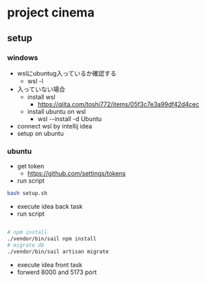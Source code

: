 # project cinema

## setup

### windows

* wslにubuntug入っているか確認する
    * wsl -l
* 入っていない場合
    * install wsl
        * https://qiita.com/toshi772/items/05f3c7e3a99df42d4cec
    * install ubuntu on wsl
        * wsl --install -d Ubuntu
* connect wsl by intellij idea
* setup on ubuntu

### ubuntu

* get token
    * https://github.com/settings/tokens
* run script

```bash
bash setup.sh
```

* execute idea back task
* run script

```bash

# npm install
./vendor/bin/sail npm install
# migrate db
./vendor/bin/sail artisan migrate

```

* execute idea front task
* forwerd 8000 and 5173 port
